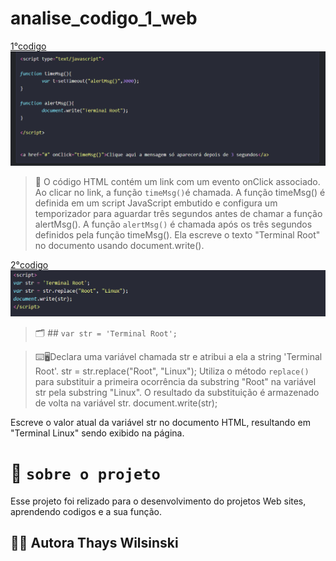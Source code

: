 # analise_codigo_1_web


<a href="https://github.com/thayswilsinski/an-lise_codigo_1_web/blob/main/codigo1.html">1°codigo</a>
![](/img/Captura.png)

 >💾 O código HTML contém um link  com um evento onClick associado. Ao clicar no link, a função ```timeMsg()```é chamada.
     A função timeMsg() é definida em um script JavaScript embutido e configura um temporizador para aguardar três segundos antes de chamar a função alertMsg().
     A função ```alertMsg()``` é chamada após os três segundos definidos pela função timeMsg(). Ela escreve o texto "Terminal Root" no documento usando document.write().

<a href="https://github.com/thayswilsinski/an-lise_codigo_1_web/blob/main/codigo2.html">2°codigo</a>
![](/img/captura2.png)

>🗂️ ## ```var str = 'Terminal Root';```
 
> ⌨️🖥️Declara uma variável chamada str e atribui a ela a string 'Terminal Root'.
    str = str.replace("Root", "Linux");
    Utiliza o método ```replace()``` para substituir a primeira ocorrência da substring "Root" na variável str pela substring "Linux". O resultado da substituição é armazenado de volta na variável str.
    document.write(str);
 
Escreve o valor atual da variável str no documento HTML, resultando em "Terminal Linux" sendo exibido na página.

# 🔎 ``sobre o projeto``
Esse projeto foi relizado para o desenvolvimento do projetos Web sites, aprendendo codigos e a sua função.
 
  ##  👩‍💻 Autora Thays Wilsinski 
